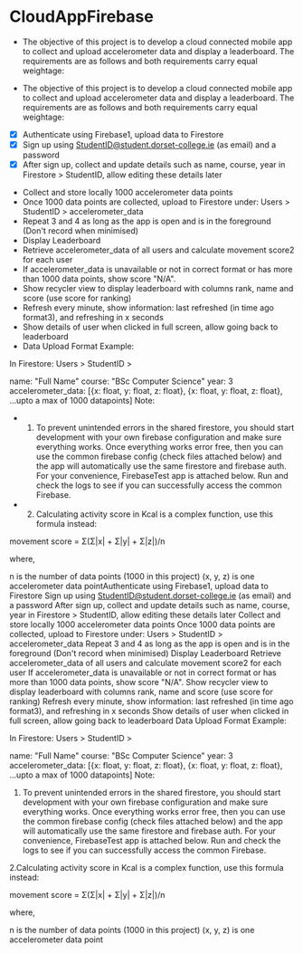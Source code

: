 # CloudAppFirebase

- The objective of this project is to develop a cloud connected mobile app to collect and upload accelerometer data and display a leaderboard. The requirements are as follows and both requirements carry equal weightage:

- The objective of this project is to develop a cloud connected mobile app to collect and upload accelerometer data and display a leaderboard. The requirements are as follows and both requirements carry equal weightage:

- [x] Authenticate using Firebase1, upload data to Firestore
- [x] Sign up using StudentID@student.dorset-college.ie (as email) and a password
- [x] After sign up, collect and update details such as name, course, year in Firestore > StudentID, allow editing these details later
- Collect and store locally 1000 accelerometer data points
- Once 1000 data points are collected, upload to Firestore under: Users > StudentID > accelerometer_data
- Repeat 3 and 4 as long as the app is open and is in the foreground (Don't record when minimised)
- Display Leaderboard
- Retrieve accelerometer_data of all users and calculate movement score2 for each user
- If accelerometer_data is unavailable or not in correct format or has more than 1000 data points, show score "N/A".
- Show recycler view to display leaderboard with columns rank, name and score (use score for ranking)
- Refresh every minute, show information: last refreshed (in time ago format3), and refreshing in x seconds
- Show details of user when clicked in full screen, allow going back to leaderboard
- Data Upload Format Example:

In Firestore: Users > StudentID >

name: "Full Name"
course: "BSc Computer Science"
year: 3
accelerometer_data: [{x: float, y: float, z: float}, {x: float, y: float, z: float}, ...upto a max of 1000 datapoints]
Note:

- 1. To prevent unintended errors in the shared firestore, you should start development with your own firebase configuration and make sure everything works. Once everything works error free, then you can use the common firebase config (check files attached below) and the app will automatically use the same firestore and firebase auth. For your convenience, FirebaseTest app is attached below. Run and check the logs to see if you can successfully access the common Firebase.

- 2. Calculating activity score in Kcal is a complex function, use this formula instead:

movement score = Σ(Σ|x| + Σ|y| + Σ|z|)/n

where,

 n is the number of data points (1000 in this project)
(x, y, z) is one accelerometer data pointAuthenticate using Firebase1, upload data to Firestore
Sign up using StudentID@student.dorset-college.ie (as email) and a password
After sign up, collect and update details such as name, course, year in Firestore > StudentID, allow editing these details later
Collect and store locally 1000 accelerometer data points
Once 1000 data points are collected, upload to Firestore under: Users > StudentID > accelerometer_data
Repeat 3 and 4 as long as the app is open and is in the foreground (Don't record when minimised)
Display Leaderboard
Retrieve accelerometer_data of all users and calculate movement score2 for each user
If accelerometer_data is unavailable or not in correct format or has more than 1000 data points, show score "N/A".
Show recycler view to display leaderboard with columns rank, name and score (use score for ranking)
Refresh every minute, show information: last refreshed (in time ago format3), and refreshing in x seconds
Show details of user when clicked in full screen, allow going back to leaderboard
Data Upload Format Example:

In Firestore: Users > StudentID >

name: "Full Name"
course: "BSc Computer Science"
year: 3
accelerometer_data: [{x: float, y: float, z: float}, {x: float, y: float, z: float}, ...upto a max of 1000 datapoints]
Note:

1. To prevent unintended errors in the shared firestore, you should start development with your own firebase configuration and make sure everything works. Once everything works error free, then you can use the common firebase config (check files attached below) and the app will automatically use the same firestore and firebase auth. For your convenience, FirebaseTest app is attached below. Run and check the logs to see if you can successfully access the common Firebase.

2.Calculating activity score in Kcal is a complex function, use this formula instead:

movement score = Σ(Σ|x| + Σ|y| + Σ|z|)/n

where,

 n is the number of data points (1000 in this project)
(x, y, z) is one accelerometer data point

<!--- - Notice: accelerometer was tried to be implemented, however is giving an error which we were unable to solve. --->

